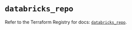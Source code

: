 # `databricks_repo`

Refer to the Terraform Registry for docs: [`databricks_repo`](https://registry.terraform.io/providers/databricks/databricks/1.64.1/docs/resources/repo).
